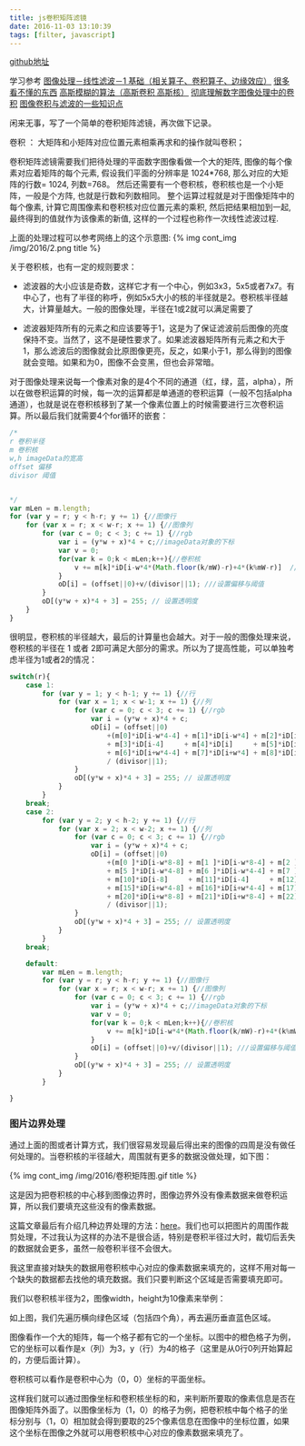 ```yaml
---
title: js卷积矩阵滤镜
date: 2016-11-03 13:10:39
tags: [filter, javascript]
---
```


[github地址](https://github.com/chocho-1115/filter)


学习参考
[图像处理－线性滤波－1 基础（相关算子、卷积算子、边缘效应）](http://www.cnblogs.com/wuyuankun/p/4149499.html)
[很多看不懂的东西](http://blog.sina.com.cn/s/articlelist_1272649483_0_1.html)
[高斯模糊的算法（高斯卷积 高斯核）](http://www.cnblogs.com/zxj015/archive/2013/05/12/3074612.html)
[彻底理解数字图像处理中的卷积](http://www.cnblogs.com/freeblues/p/5738987.html)
[图像卷积与滤波的一些知识点](http://blog.csdn.net/zouxy09/article/details/49080029)




闲来无事，写了一个简单的卷积矩阵滤镜，再次做下记录。

卷积 ： 大矩阵和小矩阵对应位置元素相乘再求和的操作就叫卷积；

卷积矩阵滤镜需要我们把待处理的平面数字图像看做一个大的矩阵, 图像的每个像素对应着矩阵的每个元素, 假设我们平面的分辨率是 1024*768, 那么对应的大矩阵的行数= 1024, 列数=768。
然后还需要有一个卷积核，卷积核也是一个小矩阵，一般是个方阵, 也就是行数和列数相同。
整个运算过程就是对于图像矩阵中的每个像素, 计算它周围像素和卷积核对应位置元素的乘积, 然后把结果相加到一起, 最终得到的值就作为该像素的新值, 这样的一个过程也称作一次线性滤波过程.

上面的处理过程可以参考网络上的这个示意图:
{% img cont_img /img/2016/2.png title %}

关于卷积核，也有一定的规则要求：

- 滤波器的大小应该是奇数，这样它才有一个中心，例如3x3，5x5或者7x7。有中心了，也有了半径的称呼，例如5x5大小的核的半径就是2。卷积核半径越大，计算量越大。一般的图像处理，半径在1或2就可以满足需要了

- 滤波器矩阵所有的元素之和应该要等于1，这是为了保证滤波前后图像的亮度保持不变。当然了，这不是硬性要求了。如果滤波器矩阵所有元素之和大于1，那么滤波后的图像就会比原图像更亮，反之，如果小于1，那么得到的图像就会变暗。如果和为0，图像不会变黑，但也会非常暗。



对于图像处理来说每一个像素对象的是4个不同的通道（红，绿，蓝，alpha），所以在做卷积运算的时候，每一次的运算都是单通道的卷积运算（一般不包括alpha通道），也就是说在卷积核移到了某一个像素位置上的时候需要进行三次卷积运算。所以最后我们就需要4个for循环的嵌套：

``` javascript
/*
r 卷积半径
m 卷积核
w,h imageData的宽高
offset 偏移
divisor 阈值


*/
var mLen = m.length;
for (var y = r; y < h-r; y += 1) {//图像行
    for (var x = r; x < w-r; x += 1) {//图像列
        for (var c = 0; c < 3; c += 1) {//rgb
            var i = (y*w + x)*4 + c;//imageData对象的下标
            var v = 0;
            for(var k = 0;k < mLen;k++){//卷积核
                v += m[k]*iD[i-w*4*(Math.floor(k/mW)-r)+4*(k%mW-r)]  ///Math.floor(k/mW) 第几行  k%mW 第几列
            }
            oD[i] = (offset||0)+v/(divisor||1); ///设置偏移与阈值
        }
        oD[(y*w + x)*4 + 3] = 255; // 设置透明度
    }
}
```
很明显，卷积核的半径越大，最后的计算量也会越大。对于一般的图像处理来说，卷积核的半径在 1 或者 2即可满足大部分的需求。所以为了提高性能，可以单独考虑半径为1或者2的情况：

``` javascript
switch(r){
    case 1:
        for (var y = 1; y < h-1; y += 1) {//行
            for (var x = 1; x < w-1; x += 1) {//列
                for (var c = 0; c < 3; c += 1) {//rgb
                    var i = (y*w + x)*4 + c;
                    oD[i] = (offset||0)
                        +(m[0]*iD[i-w*4-4] + m[1]*iD[i-w*4] + m[2]*iD[i-w*4+4]
                        + m[3]*iD[i-4]     + m[4]*iD[i]     + m[5]*iD[i+4]
                        + m[6]*iD[i+w*4-4] + m[7]*iD[i+w*4] + m[8]*iD[i+w*4+4])
                        / (divisor||1);
                }
                oD[(y*w + x)*4 + 3] = 255; // 设置透明度
            }
        }
    break;
    case 2:
        for (var y = 2; y < h-2; y += 1) {//行
            for (var x = 2; x < w-2; x += 1) {//列
                for (var c = 0; c < 3; c += 1) {//rgb
                    var i = (y*w + x)*4 + c;
                    oD[i] = (offset||0)
                        +(m[0 ]*iD[i-w*8-8] + m[1 ]*iD[i-w*8-4] + m[2 ]*iD[i-w*8] + m[3 ]*iD[i-w*8+4] + m[4 ]*iD[i-w*8+8]
                        + m[5 ]*iD[i-w*4-8] + m[6 ]*iD[i-w*4-4] + m[7 ]*iD[i-w*4] + m[8 ]*iD[i-w*4+4] + m[9 ]*iD[i-w*4+8]
                        + m[10]*iD[i-8]     + m[11]*iD[i-4]     + m[12]*iD[i]     + m[13]*iD[i+4]     + m[14]*iD[i+8]
                        + m[15]*iD[i+w*4-8] + m[16]*iD[i+w*4-4] + m[17]*iD[i+w*4] + m[18]*iD[i+w*4+4] + m[19]*iD[i+w*4+8]
                        + m[20]*iD[i+w*8-8] + m[21]*iD[i+w*8-4] + m[22]*iD[i+w*8] + m[23]*iD[i+w*8+4] + m[24]*iD[i+w*8+8])
                        / (divisor||1);
                }
                oD[(y*w + x)*4 + 3] = 255; // 设置透明度
            }
        }
    break;

    default:
        var mLen = m.length;
        for (var y = r; y < h-r; y += 1) {//图像行
            for (var x = r; x < w-r; x += 1) {//图像列
                for (var c = 0; c < 3; c += 1) {//rgb
                    var i = (y*w + x)*4 + c;//imageData对象的下标
                    var v = 0;
                    for(var k = 0;k < mLen;k++){//卷积核
                        v += m[k]*iD[i-w*4*(Math.floor(k/mW)-r)+4*(k%mW-r)]  ///Math.floor(k/mW) 第几行  k%mW 第几列
                    }
                    oD[i] = (offset||0)+v/(divisor||1); ///设置偏移与阈值
                }
                oD[(y*w + x)*4 + 3] = 255; // 设置透明度
            }
        }

}

```
### 图片边界处理

通过上面的图或者计算方式，我们很容易发现最后得出来的图像的四周是没有做任何处理的。当卷积核的半径越大，周围就有更多的数据没做处理，如下图：

{% img cont_img /img/2016/卷积矩阵图.gif title %}

这是因为把卷积核的中心移到图像边界时，图像边界外没有像素数据来做卷积运算，所以我们要填充这些没有的像素数据。

这篇文章最后有介绍几种边界处理的方法：[here](http://blog.csdn.net/zouxy09/article/details/49080029)。我们也可以把图片的周围作裁剪处理，不过我认为这样的办法不是很合适，特别是卷积半径过大时，裁切后丢失的数据就会更多，虽然一般卷积半径不会很大。

我这里直接对缺失的数据用卷积核中心对应的像素数据来填充的，这样不用对每一个缺失的数据都去找他的填充数据。我们只要判断这个区域是否需要填充即可。

我们以卷积核半径为2，图像width，height为10像素来举例：



如上图，我们先遍历横向绿色区域（包括四个角），再去遍历垂直蓝色区域。

图像看作一个大的矩阵，每一个格子都有它的一个坐标。以图中的橙色格子为例，它的坐标可以看作是x（列）为3，y（行）为4的格子（这里是从0行0列开始算起的，方便后面计算）。

卷积核可以看作是卷积中心为（0，0）坐标的平面坐标。

这样我们就可以通过图像坐标和卷积核坐标的和，来判断所要取的像素信息是否在图像矩阵外面了。以图像坐标为（1，0）的格子为例，把卷积核中每个格子的坐标分别与（1，0）相加就会得到要取的25个像素信息在图像中的坐标位置，如果这个坐标在图像之外就可以用卷积核中心对应的像素数据来填充了。








